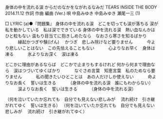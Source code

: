 身体の中を流れる涙
からだのなかをながれるなみだ
TEARS INSIDE THE BODY
2014.11.12
作詞  作曲  編曲 (Ver.)   唄
中島みゆき   中島みゆき   瀬尾一三 (1)
 
□ LYRIC (a)●『問題集』
身体の中を流れる涙　どこを切っても涙が落ちる
涙が私を動かしている　私は涙でできている
身体の中を流れる涙　熱い血なんかはひと粒もない
温もり目当てに抱きしめたなら　なおさら寒さを知るばかり
　　　縁起かつぎや験(げん) 　かつぎ　悲しみ除けなど要りません
　　　今より悲しいことはない　この先怯えることもない
　　　心よりなお早く　身体は凍る
　　　氷よりなお深く　涙は凍る

どこかに理由があるならば　どこかで止まりもするけれど
何から何まで理由なら　涙はつづいてゆくばかり
　　　なぐさめ言葉　知恵言葉　私のためなら要りません
　　　私の聞きたいひとことは　あの人だけしか使えない
　　　命よりなお長く　誓いは生きる
　　　（身体の中を流れる涙　誰にもわからない）
　　　涙よりなお長く　誓いは生きる
　　　（身体の中を流れる涙）

（何を泣いていたか忘れても　自分でも見えない悲しみが
　流れ続け　引き継がれてゆく　誓いは生きる）
（何を泣いていたか忘れても　自分でも見えない悲しみが
　流れ続け　引き継がれてゆく）